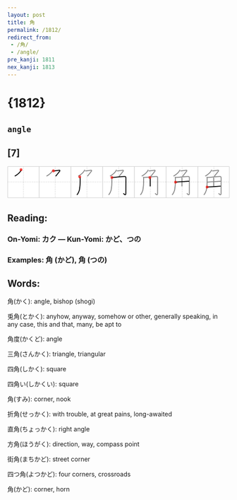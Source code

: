 ```yaml
---
layout: post
title: 角
permalink: /1812/
redirect_from:
 - /角/
 - /angle/
pre_kanji: 1811
nex_kanji: 1813
---
```


# {1812}

## `angle`

## [7]

<div class="stroke"><img src="../images/E8A792.png" /></div>

## Reading:

### On-Yomi: カク &mdash; Kun-Yomi: かど、つの

### Examples: 角 (かど), 角 (つの)

## Words:

角(かく): angle, bishop (shogi)

兎角(とかく): anyhow, anyway, somehow or other, generally speaking, in any case, this and that, many, be apt to

角度(かくど): angle

三角(さんかく): triangle, triangular

四角(しかく): square

四角い(しかくい): square

角(すみ): corner, nook

折角(せっかく): with trouble, at great pains, long-awaited

直角(ちょっかく): right angle

方角(ほうがく): direction, way, compass point

街角(まちかど): street corner

四つ角(よつかど): four corners, crossroads

角(かど): corner, horn
